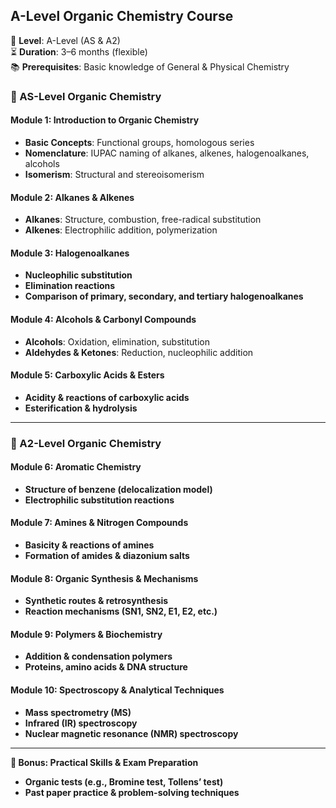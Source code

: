## A-Level Organic Chemistry Course

🔬 **Level**: A-Level (AS & A2)  
⏳ **Duration**: 3–6 months (flexible)  
📚 **Prerequisites**: Basic knowledge of General & Physical Chemistry  

### **🔹 AS-Level Organic Chemistry**  
#### **Module 1: Introduction to Organic Chemistry**  
- **Basic Concepts**: Functional groups, homologous series  
- **Nomenclature**: IUPAC naming of alkanes, alkenes, halogenoalkanes, alcohols  
- **Isomerism**: Structural and stereoisomerism  

#### **Module 2: Alkanes & Alkenes**  
- **Alkanes**: Structure, combustion, free-radical substitution  
- **Alkenes**: Electrophilic addition, polymerization  

#### **Module 3: Halogenoalkanes**  
- **Nucleophilic substitution**  
- **Elimination reactions**  
- **Comparison of primary, secondary, and tertiary halogenoalkanes**  

#### **Module 4: Alcohols & Carbonyl Compounds**  
- **Alcohols**: Oxidation, elimination, substitution  
- **Aldehydes & Ketones**: Reduction, nucleophilic addition  

#### **Module 5: Carboxylic Acids & Esters**  
- **Acidity & reactions of carboxylic acids**  
- **Esterification & hydrolysis**  

---

### **🔹 A2-Level Organic Chemistry**  
#### **Module 6: Aromatic Chemistry**  
- **Structure of benzene (delocalization model)**  
- **Electrophilic substitution reactions**  

#### **Module 7: Amines & Nitrogen Compounds**  
- **Basicity & reactions of amines**  
- **Formation of amides & diazonium salts**  

#### **Module 8: Organic Synthesis & Mechanisms**  
- **Synthetic routes & retrosynthesis**  
- **Reaction mechanisms (SN1, SN2, E1, E2, etc.)**  

#### **Module 9: Polymers & Biochemistry**  
- **Addition & condensation polymers**  
- **Proteins, amino acids & DNA structure**  

#### **Module 10: Spectroscopy & Analytical Techniques**  
- **Mass spectrometry (MS)**  
- **Infrared (IR) spectroscopy**  
- **Nuclear magnetic resonance (NMR) spectroscopy**  

---

**📌 Bonus: Practical Skills & Exam Preparation**  
- **Organic tests (e.g., Bromine test, Tollens’ test)**  
- **Past paper practice & problem-solving techniques**  
